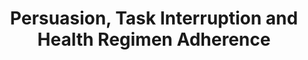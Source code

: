 ---
name: "Persuasion Task Interruption And Health Regimen"
title: "Persuasion, Task Interruption and Health Regimen Adherence"
project: "Just-in-Time Information for Exercise Adoption"
event: "Persuasive Technology '07, Stanford, CA."
authors:
- name: "Bickmore, T."
- name: "Mauer, D."
- name: "Crespo, F."
- name: "Brown, T."
year: 2007
resources:
- name: "persuasive07"
  src: "persuasive07.pdf"
external_url: null
draft: false 
headless: true
---